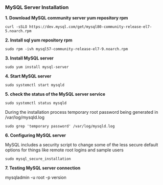 ### MySQL Server Installation
**1. Download MySQL community server yum repository rpm**

`curl -sSLO https://dev.mysql.com/get/mysql80-community-release-el7-5.noarch.rpm`

**2. Install sql yum repository rpm**

`sudo rpm -ivh mysql57-community-release-el7-9.noarch.rpm`

**3. Install MySQL server**

`sudo yum install mysql-server`

**4. Start MySQL server**

`sudo systemctl start mysqld`

**5. check the status of the MySQL server service**

`sudo systemctl status mysqld`

During the installation process temporary root password being generated in /var/log/mysqld.log

`sudo grep 'temporary password' /var/log/mysqld.log`


**6. Configuring MySQL server** 

MySQL includes a security script to change some of the less secure default options for things like remote root logins and sample users

`sudo mysql_secure_installation`


**7. Testing MySQL server connection**

mysqladmin -u root -p version
